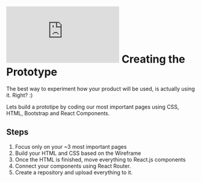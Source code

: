 # ![alt text](https://assets.breatheco.de/apis/img/images.php?blob&random&cat=icon&tags=breathecode,32)  Creating the Prototype

The best way to experiment how your product will be used, is actually using it. Right? :)

Lets build a prototipe by coding our most important pages using CSS, HTML, Bootstrap and React Components.

## Steps
1. Focus only on your ~3 most important pages
2. Build your HTML and CSS based on the Wireframe
3. Once the HTML is finished, move everything to React.js components
4. Connect your components using React Router.
5. Create a repository and upload everything to it.